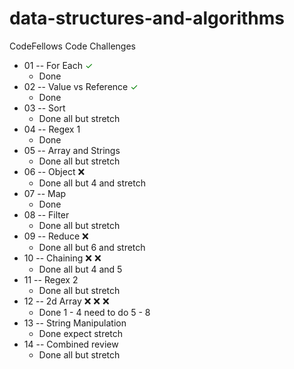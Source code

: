 # data-structures-and-algorithms
CodeFellows Code Challenges

- 01 -- For Each <font color='green'>✓</font>
	- Done
- 02 -- Value vs Reference <font color='green'>✓</font>
	- Done
- 03 -- Sort
	- Done all but stretch
- 04 -- Regex 1
	- Done
- 05 -- Array and Strings
	- Done all but stretch
- 06 -- Object :x:
	- Done all but 4 and stretch
- 07 -- Map
	- Done
- 08 -- Filter
	- Done all but stretch
- 09 -- Reduce :x:
	- Done all but 6 and stretch
- 10 -- Chaining :x: :x: 
	- Done all but 4 and 5
- 11 -- Regex 2
	- Done all but stretch
- 12 -- 2d Array :x: :x: :x:
	- Done 1 - 4 need to do 5 - 8
- 13 -- String Manipulation
	- Done expect stretch
- 14 -- Combined review
	- Done all but stretch
